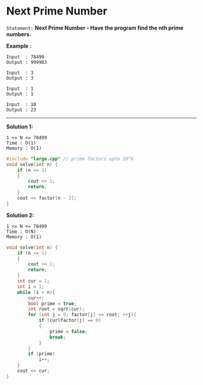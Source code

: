 # Next Prime Number

`Statement:` **Next Prime Number - Have the program find the nth prime numbers.**

**Example :**
```
Input  : 78499
Output : 999983 

Input  : 3
Output : 3

Input  : 1
Output : 1

Input  : 10
Output : 23
``` 
---

**Solution 1:**
```
1 <= N <= 78499
Time : O(1)
Memory : O(1)
```

``` c++
#include "large.cpp" // prime factors upto 10^9
void solve(int n) {
	if (n <= 1)
	{
		cout << 1;
		return;
	}
	cout << factor[n - 2];
}
```


**Solution 2:**
```
1 <= N <= 78499
Time : O(N)
Memory : O(1)
```

``` c++
void solve(int n) {
	if (n <= 1)
	{
		cout << 1;
		return;
	}
	int cur = 1;
	int i = 1;
	while (i < n){
		cur++;
		bool prime = true;
		int root = sqrt(cur);
		for (int j = 0; factor[j] <= root; ++j){
			if (cur%factor[j] == 0)
			{
				prime = false;
				break;
			}
		}
		if (prime)
			i++;
	}
	cout << cur;
}

```
